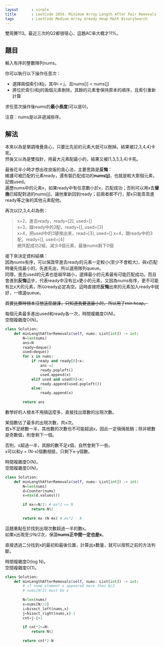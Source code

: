 ```yaml
---
layout      : single
title       : LeetCode 2856. Minimum Array Length After Pair Removals
tags        : LeetCode Medium Array Greedy Heap Math BinarySearch
---
```

雙周賽113。最近三次的Q2都很噁心，這題AC率大概才11%。  

## 題目

輸入有序的整數陣列nums。  

你可以執行以下操作任意次：  

- 選擇兩個索引i和j，其中i < j，且nums[i] < nums[j]  
- 將位於索引i和j的兩個元素刪除。其餘的元素會保持原本的順序，且索引重新計算  

求任意次操作後nums的**最小長度**(可以是0)。  

注意：nums是以非遞減排序。  

## 解法

本來以為是單調堆疊貪心，只要比先前的元素大就可以刪掉。結果被[2,3,4,4]卡死。  
然後又以為是雙指針，用最大元素配最小的，結果又被[1,3,3,3,4]卡死。  

最後花半小時才想出改良版的貪心法，主要思路是**反悔**：  
維護可被匹配的元素ready，還有裝匹配成功的**nums[j]**，也就是較大那個元素，記做used。  
遍歷nums中的元素x，如果ready中有任意數小於x，匹配成功；否則可以用x去**替換**已經配對過的nums[j]，讓他重新回到ready；前兩者都不行，那x只能乖乖進ready等之後的其他元素配他。  

再次以[2,3,4,4]為例：  
> x=2，進去ready，ready=[2], used=[]  
> x=3，跟ready中的2配，ready=[], used=[3]  
> x=4，把used中的3替換出來，read=[3], used=[]
> x=4，跟ready中的3配，ready=[], used=[4]  
> 總共配成功2組，減少4個元素，最後nums剩下0個  

接下來決定資料結構：  
因為nums有序，可以保證早進去ready的元素一定較小(至少不會較大)，與x匹配時優先找最小的。先進先出，所以選用隊列queue。  
同理，進去used的元素也是越早越小，選擇最小的元素最有可能匹配成功。而且會進到**反悔**這步，代表ready中沒有比x更小的元素，又因為nums有序，更不可能有比x大的元素，所以ready必定為空。這時直接把**反悔**出來的元素加入ready中就好，一樣選queue。  

~~其實比賽時根本沒想這麼嚴謹，只知道我要選最小的，所以用了min heap。~~  

每個元素最多進出used和ready各一次，時間複雜度O(N)。  
空間複雜度O(N)。  

```python
class Solution:
    def minLengthAfterRemovals(self, nums: List[int]) -> int:
        N=len(nums)
        ans=N
        ready=deque()
        used=deque()
        for x in nums:
            if ready and ready[0]<x:
                ans-=2
                ready.popleft()
                used.append(x)
            elif used and used[0]<x:
                ready.append(used.popleft())
            else:
                ready.append(x)
                
        return ans
```

數學好的人根本不用搞這麼多，直接找出眾數的出現次數。  

某個數佔了最多的出現次數，共x次。  
若x不足總數一半，其他數的次數也不可能超過x，因此一定倆倆抵銷；除非總數是奇數個，則會剩下一個。  

否則，x超過一半，其餘的數不足x個，自然會剩下一些。  
x可以和y = (N-x)個數相抵，只剩下x-y個數。  

時間複雜度O(N)。  
空間複雜度O(N)。  

```python
class Solution:
    def minLengthAfterRemovals(self, nums: List[int]) -> int:
        N=len(nums)
        d=Counter(nums)
        x=max(d.values())
        
        if mx<=N/2: # mx*2 <= N
            return N%2
        
        return mx-(N-mx) # mx*2 - N
```

這題重點在於找到出現次數超過一半的數x。  
如果x出現至少N/2次，保證**nums正中間一定也是x**。  

直接透過二分找到x的最初和最後位置，計算出x數量，就可以按照之前的方法判斷。  

時間複雜度O(log N)。  
空間複雜度O(1)。  

```python
class Solution:
    def minLengthAfterRemovals(self, nums: List[int]) -> int:
        # if some element x appeared more than N/2
        # nums[N/2] must be x
        
        N=len(nums)
        x=nums[N//2]
        i=bisect_left(nums,x)
        j=bisect_right(nums,x)-1
        cnt=j-i+1
        
        if cnt*2<=N:
            return N%2
        
        return cnt*2-N
```
